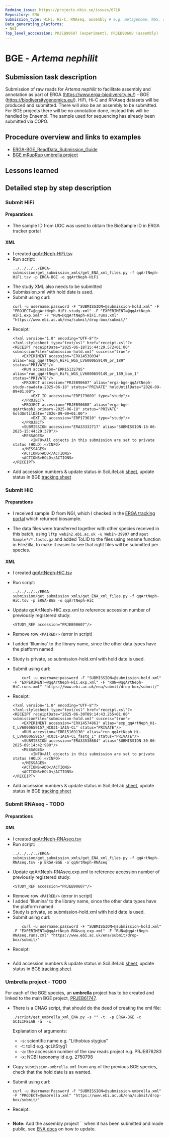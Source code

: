 ```yaml
---
Redmine_issue: https://projects.nbis.se/issues/6716
Repository: ENA
Submission_type: HiFi, Hi-C, RNAseq, assembly # e.g. metagenome, WGS, assembly, - IF RELEVANT
Data_generating_platforms:
- NGI
Top_level_acccession: PRJEB90607 (experiment), PRJEB90608 (assembly)
---
```


# BGE - *Artema nephilit*

## Submission task description
Submission of raw reads for *Artema nephilit* to facilitate assembly and annotation as part of ERGA (https://www.erga-biodiversity.eu/) - BGE (https://biodiversitygenomics.eu/). HiFi, Hi-C and RNAseq datasets will be produced and submitted. There will also be an assembly to be submitted. For BGE projects there will be no annotation done, instead this will be handled by Ensembl. The sample used for sequencing has already been submitted via COPO.

## Procedure overview and links to examples

* [ERGA-BGE_ReadData_Submission_Guide](https://github.com/ERGA-consortium/ERGA-submission/blob/main/BGE/ERGA-BGE_ReadData_Submission_Guide.md)
* [BGE mRupRup umbrella project](https://www.ncbi.nlm.nih.gov/bioproject/1084634)

## Lessons learned

## Detailed step by step description

### Submit HiFi

#### Preparations
* The sample ID from UGC was used to obtain the BioSample ID in ERGA tracker portal

#### XML
* I created [qqArtNeph-HiFi.tsv](./data/qqArtNeph-HiFi.tsv)
* Run script:
    ```
    ../../../../ERGA-submission/get_submission_xmls/get_ENA_xml_files.py -f qqArtNeph-HiFi.tsv -p ERGA-BGE -o qqArtNeph-HiFi
    ```
* The study XML also needs to be submitted
* Submission.xml with hold date is used.
* Submit using curl:
    ```
    curl -u username:password -F "SUBMISSION=@submission-hold.xml" -F "PROJECT=@qqArtNeph-HiFi.study.xml" -F "EXPERIMENT=@qqArtNeph-HiFi.exp.xml" -F "RUN=@qqArtNeph-HiFi.runs.xml" "https://www.ebi.ac.uk/ena/submit/drop-box/submit/"
    ```
* Receipt:
    ```
    <?xml version="1.0" encoding="UTF-8"?>
    <?xml-stylesheet type="text/xsl" href="receipt.xsl"?>
    <RECEIPT receiptDate="2025-06-18T15:44:29.572+01:00" submissionFile="submission-hold.xml" success="true">
        <EXPERIMENT accession="ERX14538034" alias="exp_qqArtNeph_HiFi_WGS_LV6000659149_pr_189" status="PRIVATE"/>
        <RUN accession="ERR15132795" alias="run_qqArtNeph_HiFi_WGS_LV6000659149_pr_189_bam_1" status="PRIVATE"/>
        <PROJECT accession="PRJEB90607" alias="erga-bge-qqArtNeph-study-rawdata-2025-06-18" status="PRIVATE" holdUntilDate="2026-09-09+01:00">
            <EXT_ID accession="ERP173609" type="study"/>
        </PROJECT>
        <PROJECT accession="PRJEB90608" alias="erga-bge-qqArtNeph1_primary-2025-06-18" status="PRIVATE" holdUntilDate="2026-09-09+01:00">
            <EXT_ID accession="ERP173610" type="study"/>
        </PROJECT>
        <SUBMISSION accession="ERA33332717" alias="SUBMISSION-18-06-2025-15:44:29:370"/>
        <MESSAGES>
            <INFO>All objects in this submission are set to private status (HOLD).</INFO>
        </MESSAGES>
        <ACTIONS>ADD</ACTIONS>
        <ACTIONS>HOLD</ACTIONS>
    </RECEIPT>
    ```
* Add accession numbers & update status in SciLifeLab [sheet](https://docs.google.com/spreadsheets/d/1mSuL_qGffscer7G1FaiEOdyR68igscJB0CjDNSCNsvg/), update status in BGE [tracking sheet](https://docs.google.com/spreadsheets/d/1IXEyg-XZfwKOtXBHAyJhJIqkmwHhaMn5uXd8GyXHSpY/)

### Submit HiC

#### Preparations
* I received sample ID from NGI, which I checked in the [ERGA tracking portal](https://genomes.cnag.cat/erga-stream/samples/) which returned biosample.

* The data files were transferred together with other species received in this batch, using `lftp webin2.ebi.ac.uk -u Webin-39907` and `mput Sample*/*.fastq.gz` and added ToLID to the files using rename function in FileZilla, to make it easier to see that right files will be submitted per species.

#### XML
* I created [qqArtNeph-HiC.tsv](./data/qqArtNeph-HiC.tsv)
* Run script:
    ```
    ../../../../ERGA-submission/get_submission_xmls/get_ENA_xml_files.py -f qqArtNeph-HiC.tsv -p ERGA-BGE -o qqArtNeph-HiC
    ```
* Update qqArtNeph-HiC.exp.xml to reference accession number of previously registered study:
    ```
    <STUDY_REF accession="PRJEB90607"/>
    ```

* Remove row `<PAIRED/>` (error in script)
* I added 'Illumina' to the library name, since the other data types have the platform named
* Study is private, so submission-hold.xml with hold date is used.
* Submit using curl:
    ```
        curl -u username:password -F "SUBMISSION=@submission-hold.xml"  -F "EXPERIMENT=@qqArtNeph-HiC.exp.xml" -F "RUN=@qqArtNeph-HiC.runs.xml" "https://www.ebi.ac.uk/ena/submit/drop-box/submit/"
    ```
* Receipt:
    ```
    <?xml version="1.0" encoding="UTF-8"?>
    <?xml-stylesheet type="text/xsl" href="receipt.xsl"?>
    <RECEIPT receiptDate="2025-06-30T09:14:43.255+01:00" submissionFile="submission-hold.xml" success="true">
        <EXPERIMENT accession="ERX14574861" alias="exp_qqArtNeph_Hi-C_LV6000659157_HC031-1A1A-CL" status="PRIVATE"/>
        <RUN accession="ERR15169130" alias="run_qqArtNeph_Hi-C_LV6000659157_HC031-1A1A-CL_fastq_1" status="PRIVATE"/>
        <SUBMISSION accession="ERA33538684" alias="SUBMISSION-30-06-2025-09:14:42:980"/>
        <MESSAGES>
            <INFO>All objects in this submission are set to private status (HOLD).</INFO>
        </MESSAGES>
        <ACTIONS>ADD</ACTIONS>
        <ACTIONS>HOLD</ACTIONS>
    </RECEIPT>
    ```
* Add accession numbers & update status in SciLifeLab [sheet](https://docs.google.com/spreadsheets/d/1mSuL_qGffscer7G1FaiEOdyR68igscJB0CjDNSCNsvg/), update status in BGE [tracking sheet](https://docs.google.com/spreadsheets/d/1IXEyg-XZfwKOtXBHAyJhJIqkmwHhaMn5uXd8GyXHSpY/)


### Submit RNAseq - **TODO**

#### Preparations

#### XML
* I created [qqArtNeph-RNAseq.tsv](./data/qqArtNeph-RNAseq.tsv)
* Run script:
    ```
    ../../../../ERGA-submission/get_submission_xmls/get_ENA_xml_files.py -f qqArtNeph-RNAseq.tsv -p ERGA-BGE -o qqArtNeph-RNAseq
    ```
* Update qqArtNeph-RNAseq.exp.xml to reference accession number of previously registered study:
    ```
    <STUDY_REF accession="PRJEB90607"/>
    ```
* Remove row `<PAIRED/>` (error in script)
* I added 'Illumina' to the library name, since the other data types have the platform named
* Study is private, so submission-hold.xml with hold date is used.
* Submit using curl:
    ```
        curl -u username:password -F "SUBMISSION=@submission-hold.xml" -F "EXPERIMENT=@qqArtNeph-RNAseq.exp.xml" -F "RUN=@qqArtNeph-RNAseq.runs.xml" "https://www.ebi.ac.uk/ena/submit/drop-box/submit/"
    ```
* Receipt:
    ```

    ```
* Add accession numbers & update status in SciLifeLab [sheet](https://docs.google.com/spreadsheets/d/1mSuL_qGffscer7G1FaiEOdyR68igscJB0CjDNSCNsvg/), update status in BGE [tracking sheet](https://docs.google.com/spreadsheets/d/1IXEyg-XZfwKOtXBHAyJhJIqkmwHhaMn5uXd8GyXHSpY/)

### Umbrella project - **TODO**
For each of the BGE species, an **umbrella** project has to be created and linked to the main BGE project, [PRJEB61747](https://www.ebi.ac.uk/ena/browser/view/PRJEB61747).

* There is a CNAG script, that should do the deed of creating the xml file:
    ```
    ./script/get_umbrella_xml_ENA.py -s "" -t  -p ERGA-BGE -c SCILIFELAB -a  -x 
    ```
    Explanation of arguments:
    * -s: scientific name e.g. "Lithobius stygius"
    * -t: tolId e.g. qcLitStyg1
    * -a: the accession number of the raw reads project e.g. PRJEB76283
    * -x: NCBI taxonomy id e.g. 2750798

* Copy `submission-umbrella.xml` from any of the previous BGE species, check that the hold date is as wanted.
* Submit using curl:
    ```
    curl -u Username:Password -F "SUBMISSION=@submission-umbrella.xml" -F "PROJECT=@umbrella.xml" "https://www.ebi.ac.uk/ena/submit/drop-box/submit/"
    ```
* Receipt:
    ```
    
    ```
* **Note:** Add the assembly project `` when it has been submitted and made public, see [ENA docs](https://ena-docs.readthedocs.io/en/latest/faq/umbrella.html#adding-children-to-an-umbrella) on how to update.

